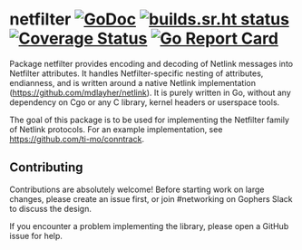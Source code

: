 # netfilter [![GoDoc](https://godoc.org/github.com/ti-mo/netfilter?status.svg)](https://godoc.org/github.com/ti-mo/netfilter) [![builds.sr.ht status](https://builds.sr.ht/~tb/netfilter.svg)](https://builds.sr.ht/~tb/netfilter?) [![Coverage Status](https://coveralls.io/repos/github/ti-mo/netfilter/badge.svg?branch=master)](https://coveralls.io/github/ti-mo/netfilter?branch=master) [![Go Report Card](https://goreportcard.com/badge/github.com/ti-mo/netfilter)](https://goreportcard.com/report/github.com/ti-mo/netfilter)

Package netfilter provides encoding and decoding of Netlink messages into Netfilter attributes.
It handles Netfilter-specific nesting of attributes, endianness, and is written around a native
Netlink implementation (https://github.com/mdlayher/netlink). It is purely written in Go,
without any dependency on Cgo or any C library, kernel headers or userspace tools.

The goal of this package is to be used for implementing the Netfilter family of Netlink protocols.
For an example implementation, see https://github.com/ti-mo/conntrack.

## Contributing

Contributions are absolutely welcome! Before starting work on large changes, please create an issue first, or join #networking on Gophers Slack to discuss the design.

If you encounter a problem implementing the library, please open a GitHub issue for help.
